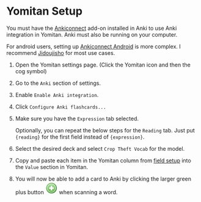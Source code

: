 # Yomitan Setup

You must have the [Ankiconnect](https://ankiweb.net/shared/info/2055492159) add-on installed in Anki to use Anki integration in Yomitan. Anki must also be running on your computer.

For android users, setting up [Ankiconnect Android](https://github.com/KamWithK/AnkiconnectAndroid/releases) is more complex. I recommend [Jidoujisho](https://github.com/arianneorpilla/jidoujisho/releases) for most use cases.

1. Open the Yomitan settings page. (Click the Yomitan icon and then the cog symbol)

2. Go to the `Anki` section of settings.

3. Enable `Enable Anki integration`.

4. Click `Configure Anki flashcards...`

5. Make sure you have the `Expression` tab selected.

    Optionally, you can repeat the below steps for the `Reading` tab. Just put `{reading}` for the first field instead of `{expression}`.

6. Select the desired deck and select `Crop Theft Vocab` for the model.

7. Copy and paste each item in the Yomitan column from [field setup](../../README.md#field-setup) into the `Value` section in Yomitan.

8. You will now be able to add a card to Anki by clicking the larger green plus button ![](../images/yomitan_add_button.svg) when scanning a word.
